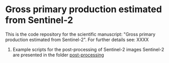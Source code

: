 # Gross primary production estimated from Sentinel-2 #

This is the code repository for the scientific manuscript: "Gross primary production estimated from Sentinel-2". For further details see: XXXX

1. Example scripts for the post-processing of Sentinel-2 images Sentinel-2 are presented in the folder [post-processing](post-processing)
